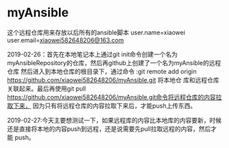 # myAnsible
这个远程仓库用来存放以后所有的ansible脚本
user.name=xiaowei
user.email=xiaowei582648206@163.com

2019-02-26：首先在本地笔记本上通过git init命令创建一个名为myAnsibleRepository的仓库，然后再github上创建了一个名为myAnsible的远程仓库
            然后进入到本地仓库的根目录下，通过命令 :git remote add origin https://github.com/xiaowei582648206/myAnsible.git 将本地仓
	    库和远程仓库关联起来。最后再使用git pull https://github.com/xiaowei582648206/myAnsible.git命令将远程仓库的内容拉取下来，
	    因为只有将远程仓库的内容拉取下来后，才能push上传东西。
	    
2019-02-27:今天主要想测试一下，如果远程库的内容比本地库的内容要新，时候还是直接将本地的内容push到远程，还是说需要先pull拉取远程的内容，然后才能	    push。
